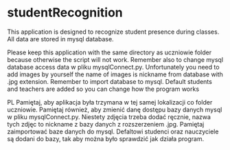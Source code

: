 # studentRecognition
This application is designed to recognize student presence during classes. All data are stored in mysql database.

Please keep this application with the same directory as uczniowie folder because otherwise the script will not work. Remember also to change mysql database access data w pliku mysqlConnect.py. Unfortunately you need to add images by yourself the name of images is nickname from database with .jpg extension.
Remember to import database to mysql. 
Default students and teachers are added so you can change how the program works

PL
Pamiętaj, aby aplikacja była trzymana w tej samej lokalizacji co folder uczniowie. Pamiętaj również, aby zmienić danę dostępu bazy danych mysql w pliku mysqlConnect.py. Niestety zdjęcia trzeba dodać ręcznie, nazwa tych zdjęc to nickname z bazy danych z rozszerzeniem .jpg. Pamiętaj zaimportować baze danych do mysql.
Defaltowi studenci oraz nauczyciele są dodani do bazy, tak aby można było sprawdzić jak działa program.
